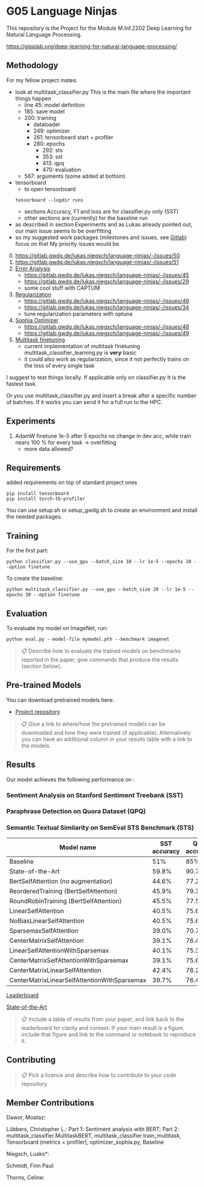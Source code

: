 # G05 Language Ninjas

This repository is the Project for the Module M.Inf.2202 Deep Learning for Natural Language Processing.

https://gipplab.org/deep-learning-for-natural-language-processing/


## Methodology
For my fellow project mates:
- look at multitask_classifier.py This is the main file where the important things happen
    - line 45: model definition
    - 185: save model
    - 200: training
        - dataloader
        - 249: optimizer
        - 261: tensorboard start + profiler
        - 280: epochs
            - 292: sts
            - 353: sst
            - 413: qpq
            - 470: evaluation
    - 567: arguments (some added at bottom)
- tensorboard
    - to open tensorboard
    ```
    tensorboard --logdir runs
    ```
    - sections Accuracy, F1 and loss are for classifier.py only (SST)
    - other sections are (currently) for the baseline run
- as described in section Experiments and as Lukas already pointed out, our main issue seems to be overfitting
- so my suggested work packages (milestones and issues, see [Gitlab](https://gitlab.gwdg.de/lukas.niegsch/language-ninjas/-/milestones)) focus on that
My priority issues would be
0. https://gitlab.gwdg.de/lukas.niegsch/language-ninjas/-/issues/50
0. https://gitlab.gwdg.de/lukas.niegsch/language-ninjas/-/issues/51
1. [Error Analysis](https://gitlab.gwdg.de/lukas.niegsch/language-ninjas/-/milestones/6#tab-issues)
    - https://gitlab.gwdg.de/lukas.niegsch/language-ninjas/-/issues/45
    - https://gitlab.gwdg.de/lukas.niegsch/language-ninjas/-/issues/29
    - some cool stuff with CAPTUM
2. [Regularization](https://gitlab.gwdg.de/lukas.niegsch/language-ninjas/-/milestones/7#tab-issues) 
    - https://gitlab.gwdg.de/lukas.niegsch/language-ninjas/-/issues/46
    - https://gitlab.gwdg.de/lukas.niegsch/language-ninjas/-/issues/34
    - tune regularization parameters with optuna
3. [Sophia Optimizer](https://gitlab.gwdg.de/lukas.niegsch/language-ninjas/-/milestones/9#tab-issues)
    - https://gitlab.gwdg.de/lukas.niegsch/language-ninjas/-/issues/48
    - https://gitlab.gwdg.de/lukas.niegsch/language-ninjas/-/issues/49
4. [Multitask finetuning](https://gitlab.gwdg.de/lukas.niegsch/language-ninjas/-/milestones/10#tab-issues)
    - current implementation of multitask finetuning multitask_classifier_learning.py is **very** basic
    - it could also work as regularization, since it not perfectly trains on the loss of every single task

I suggest to test things locally. If applicable only on classifier.py It is the fastest task. 

Or you use multitask_classifier.py and insert a break after a specific number of batches. If it works you can send it for a full run to the HPC.

## Experiments
1. AdamW finetune 1e-5
after 5 epochs no change in dev acc, while train nears 100 % for every task
-> overfitting
    - more data allowed?
## Requirements

added requirements on top of standard project ones

```setup
pip install tensorboard
pip install torch-tb-profiler
```

You can use setup.sh or setup_gwdg.sh to create an environment and install the needed packages.
## Training

For the first part:

```Part 1
python classifier.py --use_gpu --batch_size 10 --lr 1e-5 --epochs 10 --option finetune
```

To create the baseline:
```
python multitask_classifier.py --use_gpu --batch_size 20 --lr 1e-5 --epochs 30 --option finetune
```
## Evaluation

To evaluate my model on ImageNet, run:

```eval
python eval.py --model-file mymodel.pth --benchmark imagenet
```

>📋  Describe how to evaluate the trained models on benchmarks reported in the paper, give commands that produce the results (section below).
## Pre-trained Models

You can download pretrained models here:

- [Project repository](https://github.com/truas/minbert-default-final-project) 

>📋  Give a link to where/how the pretrained models can be downloaded and how they were trained (if applicable).  Alternatively you can have an additional column in your results table with a link to the models.
## Results

Our model achieves the following performance on :

### Sentiment Analysis on Stanford Sentiment Treebank (SST)
### Paraphrase Detection on Quora Dataset (QPQ)

### Semantic Textual Similarity on SemEval STS Benchmark (STS)

| Model name         | SST accuracy | QPQ accuracy | STS correlation |
| ------------------ |---------------- | -------------- | ---
| Baseline                                     |   51% |   85% |   52% |
| State-of-the-Art                             | 59.8% | 90.7% |   93% |
| BertSelfAttention (no augmentation)          | 44.6% | 77.2% | 48.3% |
| ReorderedTraining (BertSelfAttention)        | 45.9% | 79.3% | 49.8% |
| RoundRobinTraining (BertSelfAttention)       | 45.5% | 77.5% | 50.3% |
| LinearSelfAttention                          | 40.5% | 75.6% | 37.8% |
| NoBiasLinearSelfAttention                    | 40.5% | 75.6% | 37.8% |
| SparsemaxSelfAttention                       | 39.0% | 70.7% | 56.8% |
| CenterMatrixSelfAttention                    | 39.1% | 76.4% | 43.4% |
| LinearSelfAttentionWithSparsemax             | 40.1% | 75.3% | 40.8% |
| CenterMatrixSelfAttentionWithSparsemax       | 39.1% | 75.6% | 40.4% |
| CenterMatrixLinearSelfAttention              | 42.4% | 76.2% | 42.4% |
| CenterMatrixLinearSelfAttentionWithSparsemax | 39.7% | 76.4% | 39.2% |

[Leaderboard](https://docs.google.com/spreadsheets/d/1Bq21J3AnxyHJ9Wb9Ik9OXvtX6O4L2UdVX9Y9sBg7v8M/edit#gid=0)

[State-of-the-Art](https://paperswithcode.com/sota/sentiment-analysis-on-sst-5-fine-grained)

>📋  Include a table of results from your paper, and link back to the leaderboard for clarity and context. If your main result is a figure, include that figure and link to the command or notebook to reproduce it. 

## Contributing

>📋  Pick a licence and describe how to contribute to your code repository. 

## Member Contributions
Dawor, Moataz:

Lübbers, Christopher L.: Part 1: Sentiment analysis with BERT; Part 2: multitask_classifier.MultitaskBERT, multitask_classifier.train_multitask, Tensorboard (metrics  + profiler), optimizer_sophia.py, Baseline

Niegsch, Luaks*:

Schmidt, Finn Paul:

Thorns, Celine:
